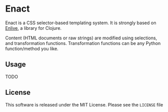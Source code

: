 Enact
=====

Enact is a CSS selector-based templating system.
It is strongly based on [Enlive](https://github.com/cgrand/enlive), a library for Clojure.

Content (HTML documents or raw strings) are modified using selections, and transformation functions.
Transformation functions can be any Python function/method you like.

Usage
-----

TODO

License
-------
This software is released under the MIT License.
Please see the `LICENSE` file

